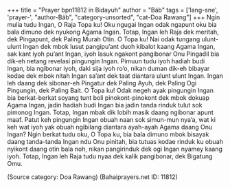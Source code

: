 +++
title = "Prayer bpn11812 in Bidayuh"
author = "Báb"
tags = ['lang-sne', 'prayer-', "author-Báb", "category-unsorted", "cat-Doa Rawang"]
+++
Ngin mulia tudu Ingan, O Raja Topa ku! Oku ngugai Ingan odak ngapunt oku bia bala dimuno dek nyukong Agama Ingan. Totap, Ingan leh Raja dek meritah, dek Pingapunt, dek Paling Murah Otin. O Topa ku! Nai odak tungang ulunt-ulunt Ingan dek mbok lusut pangipu’ant duoh kibalot kaang Agama Ingan, sak kant iyoh pu’ant Ingan, iyoh lasuk ngakont pangibonar Onu Pingadil bia dik-eh netang revelasi pingungin Ingan. Pimuun tudu iyoh hadiah budi Ingan, bia ngibonar iyoh, daki sija iyoh ro’o, nikan duman dik-eh bibayar kodae dek mbok nitah Ingan sa’ant dek taat diantara ulunt ulunt Ingan. Ingan leh daang dek sibonar-eh Pingatur dek Paling Ayuh, dek Paling Ogi Pingungin, dek Paling Bait.
O Topa ku! Odak negeh ayak pingungin Ingan bia berkat-berkat soyang tunt boli pinokont-pinokont dek mbok dokuap Agama Ingan, jadin hadiah budi Ingan bia jadin tanda rinduk tulut sok pimonog Ingan. Totap, Ingan mbak dik lobih masik daang ngibonar apunt maaf. Patut keh pingungin Ingan obuah naan sok simun-mun nya’a, wat ki keh wat iyoh yak obuah ngibilang diantara ayah-ayah Agama daang Onu Ingan?
Ngin berkat tudu oku, O Topa ku, bia bala dimuno mbok bisayak daang tanda-tanda Ingan ndu Onu pinitah, bia tutuas kodae rinduk ku obuah nyikont daang otin bala noh, nikan pangirinduk dek ogi Ingan nyamey kaang iyoh. Totap, Ingan leh Raja tudu nyaa dek kalik pangibonar, dek Bigatung Omu.

(Source category: Doa Rawang)
(Bahaiprayers.net ID: 11812)
